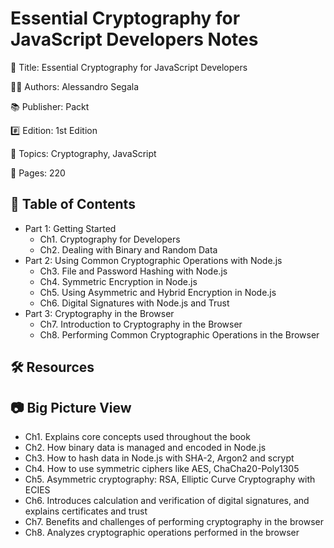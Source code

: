 # Essential Cryptography for JavaScript Developers Notes

📕 Title: Essential Cryptography for JavaScript Developers

👨‍💻 Authors: Alessandro Segala

📚 Publisher: Packt

#️⃣ Edition: 1st Edition

💾 Topics: Cryptography, JavaScript

📄 Pages: 220

## 📝 Table of Contents

- Part 1: Getting Started
  - Ch1. Cryptography for Developers
  - Ch2. Dealing with Binary and Random Data
- Part 2: Using Common Cryptographic Operations with Node.js
  - Ch3. File and Password Hashing with Node.js
  - Ch4. Symmetric Encryption in Node.js
  - Ch5. Using Asymmetric and Hybrid Encryption in Node.js
  - Ch6. Digital Signatures with Node.js and Trust
- Part 3: Cryptography in the Browser
  - Ch7. Introduction to Cryptography in the Browser
  - Ch8. Performing Common Cryptographic Operations in the Browser

## 🛠️ Resources

## 📷 Big Picture View

- Ch1. Explains core concepts used throughout the book
- Ch2. How binary data is managed and encoded in Node.js
- Ch3. How to hash data in Node.js with SHA-2, Argon2 and scrypt
- Ch4. How to use symmetric ciphers like AES, ChaCha20-Poly1305
- Ch5. Asymmetric cryptography: RSA, Elliptic Curve Cryptography with ECIES
- Ch6. Introduces calculation and verification of digital signatures, and explains certificates and trust
- Ch7. Benefits and challenges of performing cryptography in the browser
- Ch8. Analyzes cryptographic operations performed in the browser
